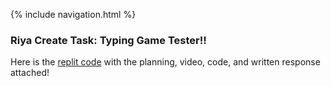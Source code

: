 {% include navigation.html %}
### Riya Create Task: Typing Game Tester!!
Here is the [replit code](https://replit.com/join/yyjjhlrave-ranand2445) with the planning, video, code, and written response attached!
